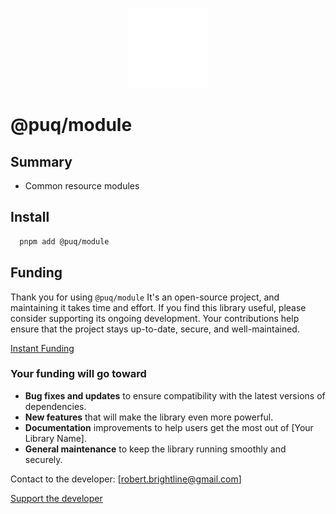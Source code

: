 <p align="center">
  <img src="https://raw.githubusercontent.com/rbrightline/puq/refs/heads/main/libs/module/favicon.png" alt="Logo" />
</p>

# @puq/module

## Summary

- Common resource modules

## Install

```bash
  pnpm add @puq/module
```

## Funding

Thank you for using `@puq/module` It's an open-source project, and maintaining it takes time and effort. If you find this library useful, please consider supporting its ongoing development. Your contributions help ensure that the project stays up-to-date, secure, and well-maintained.

[Instant Funding](https://cash.app/$puqlib)

### Your funding will go toward

- **Bug fixes and updates** to ensure compatibility with the latest versions of dependencies.
- **New features** that will make the library even more powerful.
- **Documentation** improvements to help users get the most out of [Your Library Name].
- **General maintenance** to keep the library running smoothly and securely.

Contact to the developer: [robert.brightline@gmail.com]

[Support the developer](https://cash.app/$puqlib)
